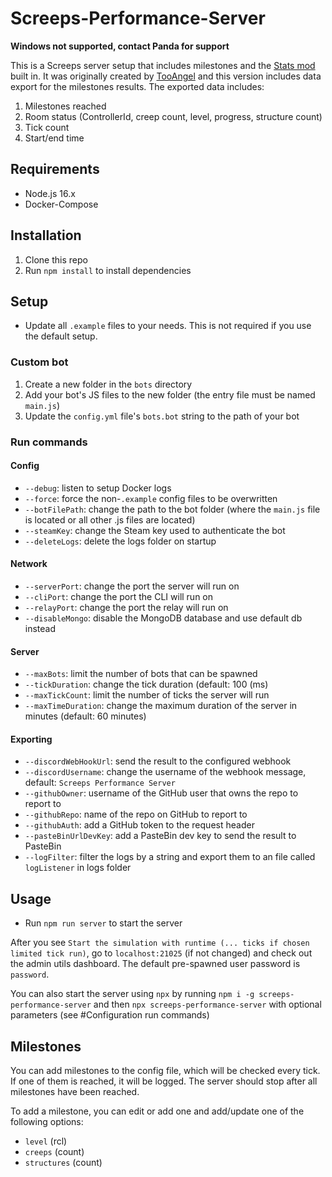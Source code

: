 # Screeps-Performance-Server

**Windows not supported, contact Panda for support**

This is a Screeps server setup that includes milestones and the [Stats mod](https://github.com/The-International-Screeps-Bot/screepsmod-server-stats) built in. It was originally created by [TooAngel](https://github.com/TooAngel) and this version includes data export for the milestones results. The exported data includes:

1. Milestones reached
2. Room status (ControllerId, creep count, level, progress, structure count)
3. Tick count
4. Start/end time

## Requirements

- Node.js 16.x
- Docker-Compose

## Installation

1. Clone this repo
2. Run `npm install` to install dependencies

## Setup

- Update all `.example` files to your needs. This is not required if you use the default setup.

### Custom bot

1. Create a new folder in the `bots` directory
2. Add your bot's JS files to the new folder (the entry file must be named `main.js`)
3. Update the `config.yml` file's `bots.bot` string to the path of your bot

### Run commands

#### Config

- `--debug`: listen to setup Docker logs
- `--force`: force the non-`.example` config files to be overwritten
- `--botFilePath`: change the path to the bot folder (where the `main.js` file is located or all other .js files are located)
- `--steamKey`: change the Steam key used to authenticate the bot
- `--deleteLogs`: delete the logs folder on startup

#### Network

- `--serverPort`: change the port the server will run on
- `--cliPort`: change the port the CLI will run on
- `--relayPort`: change the port the relay will run on
- `--disableMongo`: disable the MongoDB database and use default db instead

#### Server

- `--maxBots`: limit the number of bots that can be spawned
- `--tickDuration`: change the tick duration (default: 100 (ms)
- `--maxTickCount`: limit the number of ticks the server will run
- `--maxTimeDuration`: change the maximum duration of the server in minutes (default: 60 minutes)

#### Exporting

- `--discordWebHookUrl`: send the result to the configured webhook
- `--discordUsername`: change the username of the webhook message, default: `Screeps Performance Server`
- `--githubOwner`: username of the GitHub user that owns the repo to report to
- `--githubRepo`: name of the repo on GitHub to report to
- `--githubAuth`: add a GitHub token to the request header
- `--pasteBinUrlDevKey`: add a PasteBin dev key to send the result to PasteBin
- `--logFilter`: filter the logs by a string and export them to an file called `logListener` in logs folder

## Usage

- Run `npm run server` to start the server

After you see `Start the simulation with runtime (... ticks if chosen limited tick run)`, go to `localhost:21025` (if not changed) and check out the admin utils dashboard. The default pre-spawned user password is `password`.

You can also start the server using `npx` by running `npm i -g screeps-performance-server` and then `npx screeps-performance-server` with optional parameters (see #Configuration run commands)

## Milestones

You can add milestones to the config file, which will be checked every tick. If one of them is reached, it will be logged. The server should stop after all milestones have been reached.

To add a milestone, you can edit or add one and add/update one of the following options:

- `level` (rcl)
- `creeps` (count)
- `structures` (count)

